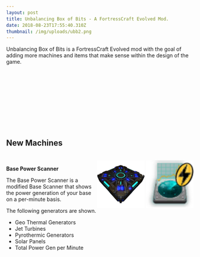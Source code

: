 ```yaml
---
layout: post
title: Unbalancing Box of Bits - A FortressCraft Evolved Mod.
date: 2018-08-23T17:55:40.310Z
thumbnail: /img/uploads/ubb2.png
---
```

Unbalancing Box of Bits is a FortressCraft Evolved mod with the goal of adding more machines and items that make sense within the design of the game.

<br><br><br>
<br><br><br>
<br><br><br>

## New Machines

<br>

<div style="float: right;">
<img src="/img/uploads/petercashel.freezoncoolingpadplacement.png" alt="Freezon Cooling Pad" width="128 />
</div>

**Freezon Cooling Pad**

<br>

The Freezon Cooling Pad is a 5x1x5 machine that takes freezon gas canisters from storage hoppers and injects it into machines placed on top of it.

Currently supported machines include:

* The Continuous Casting Basin


<br><br><br>
<br><br><br>

<div style="float: right;">
<img src="/img/uploads/petercashel.basepowerscanner.png" alt="Base Power Scanner" width="128" /> </div>

 **Base Power Scanner**

The Base Power Scanner is a modified Base Scanner that shows the power generation of your base on a per-minute basis. 

The following generators are shown.

* Geo Thermal Generators
* Jet Turbines
* Pyrothermic Generators
* Solar Panels
* Total Power Gen per Minute
